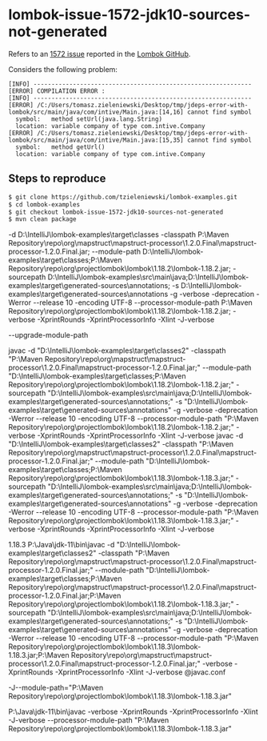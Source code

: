 # lombok-issue-1572-jdk10-sources-not-generated

Refers to an [1572 issue](https://github.com/rzwitserloot/lombok/issues/1572) reported in the [Lombok GitHub](https://github.com/rzwitserloot/lombok/issues). 

Considers the following problem:

```
[INFO] -------------------------------------------------------------
[ERROR] COMPILATION ERROR :
[INFO] -------------------------------------------------------------
[ERROR] /C:/Users/tomasz.zieleniewski/Desktop/tmp/jdeps-error-with-lombok/src/main/java/com/intive/Main.java:[14,16] cannot find symbol
  symbol:   method setUrl(java.lang.String)
  location: variable company of type com.intive.Company
[ERROR] /C:/Users/tomasz.zieleniewski/Desktop/tmp/jdeps-error-with-lombok/src/main/java/com/intive/Main.java:[15,35] cannot find symbol
  symbol:   method getUrl()
  location: variable company of type com.intive.Company
```

## Steps to reproduce

```bash
$ git clone https://github.com/tzieleniewski/lombok-examples.git
$ cd lombok-examples
$ git checkout lombok-issue-1572-jdk10-sources-not-generated
$ mvn clean package
```

-d D:\IntelliJ\lombok-examples\target\classes -classpath P:\Maven Repository\repo\org\mapstruct\mapstruct-processor\1.2.0.Final\mapstruct-processor-1.2.0.Final.jar; --module-path D:\IntelliJ\lombok-examples\target\classes;P:\Maven Repository\repo\org\projectlombok\lombok\1.18.2\lombok-1.18.2.jar; -sourcepath D:\IntelliJ\lombok-examples\src\main\java;D:\IntelliJ\lombok-examples\target\generated-sources\annotations; -s D:\IntelliJ\lombok-examples\target\generated-sources\annotations -g -verbose -deprecation -Werror --release 10 -encoding UTF-8 --processor-module-path P:\Maven Repository\repo\org\projectlombok\lombok\1.18.2\lombok-1.18.2.jar; -verbose -XprintRounds -XprintProcessorInfo -Xlint -J-verbose

--upgrade-module-path

javac -d "D:\IntelliJ\lombok-examples\target\classes2" -classpath "P:\Maven Repository\repo\org\mapstruct\mapstruct-processor\1.2.0.Final\mapstruct-processor-1.2.0.Final.jar;" --module-path "D:\IntelliJ\lombok-examples\target\classes;P:\Maven Repository\repo\org\projectlombok\lombok\1.18.2\lombok-1.18.2.jar;" -sourcepath "D:\IntelliJ\lombok-examples\src\main\java;D:\IntelliJ\lombok-examples\target\generated-sources\annotations;" -s "D:\IntelliJ\lombok-examples\target\generated-sources\annotations" -g -verbose -deprecation -Werror --release 10 -encoding UTF-8 --processor-module-path "P:\Maven Repository\repo\org\projectlombok\lombok\1.18.2\lombok-1.18.2.jar;" -verbose -XprintRounds -XprintProcessorInfo -Xlint -J-verbose
javac -d "D:\IntelliJ\lombok-examples\target\classes2" -classpath "P:\Maven Repository\repo\org\mapstruct\mapstruct-processor\1.2.0.Final\mapstruct-processor-1.2.0.Final.jar;" --module-path "D:\IntelliJ\lombok-examples\target\classes;P:\Maven Repository\repo\org\projectlombok\lombok\1.18.3\lombok-1.18.3.jar;" -sourcepath "D:\IntelliJ\lombok-examples\src\main\java;D:\IntelliJ\lombok-examples\target\generated-sources\annotations;" -s "D:\IntelliJ\lombok-examples\target\generated-sources\annotations" -g -verbose -deprecation -Werror --release 10 -encoding UTF-8 --processor-module-path "P:\Maven Repository\repo\org\projectlombok\lombok\1.18.3\lombok-1.18.3.jar;" -verbose -XprintRounds -XprintProcessorInfo -Xlint -J-verbose

1.18.3
P:\Java\jdk-11\bin\javac -d "D:\IntelliJ\lombok-examples\target\classes2" -classpath "P:\Maven Repository\repo\org\mapstruct\mapstruct-processor\1.2.0.Final\mapstruct-processor-1.2.0.Final.jar;" --module-path "D:\IntelliJ\lombok-examples\target\classes;P:\Maven Repository\repo\org\mapstruct\mapstruct-processor\1.2.0.Final\mapstruct-processor-1.2.0.Final.jar;P:\Maven Repository\repo\org\projectlombok\lombok\1.18.2\lombok-1.18.3.jar;" -sourcepath "D:\IntelliJ\lombok-examples\src\main\java;D:\IntelliJ\lombok-examples\target\generated-sources\annotations;" -s "D:\IntelliJ\lombok-examples\target\generated-sources\annotations" -g -verbose -deprecation -Werror --release 10 -encoding UTF-8 --processor-module-path "P:\Maven Repository\repo\org\projectlombok\lombok\1.18.3\lombok-1.18.3.jar;P:\Maven Repository\repo\org\mapstruct\mapstruct-processor\1.2.0.Final\mapstruct-processor-1.2.0.Final.jar;" -verbose -XprintRounds -XprintProcessorInfo -Xlint -J-verbose @javac.conf

-J--module-path="P:\Maven Repository\repo\org\projectlombok\lombok\1.18.3\lombok-1.18.3.jar"

P:\Java\jdk-11\bin\javac -verbose -XprintRounds -XprintProcessorInfo -Xlint -J-verbose --processor-module-path "P:\Maven Repository\repo\org\projectlombok\lombok\1.18.3\lombok-1.18.3.jar"
